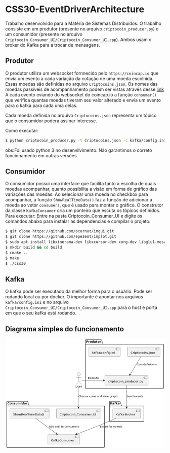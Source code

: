 # CSS30-EventDriverArchitecture

Trabalho desenvolvido para a Matéria de Sistemas Distribuídos. O trabalho consiste em um produtor (presente no arquivo `criptocoin_producer.py`) e um consumidor (presente no arquivo `Criptocoin_Consumer_UI/Criptocoin_Consumer_UI.cpp`). Ambos usam o broker do Kafka para a trocar de mensagens.

## Produtor

O produtor utiliza um websocket fornnecido pelo `https://coincap.io` que envia um evento a cada variação da cotação de uma moeda escolhida. Essas moedas são definidas no arquivo `Criptocoins.json`. Os nomes das moedas passíveis de acompanhamento podem ser vistas através desse [link](api.coincap.io/v2/assets
)
A cada evento eviando do websocket do coincap.io a função `consumer()` que verifica quantas moedas tiveram seu valor alterado e envia um evento para o kafka para cada uma delas.

Cada moeda definida no arquivo `Criptocoins.json` representa um tópico que o consumidor podera assinar interesse.

Como executar:
```bash
$ python criptocoin_producer.py -t Criptocoins.json -c kafka/config.ini
```
obs:Foi usado python 3 no desenvilvimento. Não garantimos o correto funcionamento em outras versões.
## Consumidor
O consumidor possui uma interface que facilita tanto a escolha de quais moedas acompanhar, quanto possibilita a visão em forma de gráfico das variações das moedas.
Ao selecionar uma moeda no checkbox para acompanhar, a função `ShowRealTimeData()` faz a função de adicionar a moeda ao vetor `consumers`, que é usado para montar o gráfico.
O construtor da classe `KafkaConsumer` cria um ponteiro que escuta os tópicos definidos.
Para executar:
Entre na pasta Criptocoin_Consumer_UI e digite os comandos abaixo para instalar as dependencias e compilar o projeto.
```bash
$ git clone https://github.com/ocornut/imgui.git
$ git clone https://github.com/epezent/implot.git
$ sudo apt install libxinerama-dev libxcursor-dev xorg-dev libglu1-mesa-dev pkg-config librdkafka-dev libglew-dev libglfw3-dev
$ mkdir build && cd build
$ cmake ..
$ make
$ ./css30
```

## Kafka
O kafka pode ser executado da melhor forma para o usuário. Pode ser rodando local ou por docker. O importante é apontar nos arquivos `kafka/config.ini` e no arquivo `Criptocoin_Consumer_UI/Criptocoin_Consumer_UI.cpp` para o host e porta em que o seu kafka está rodando.


## Diagrama simples do funcionamento

![](./diagrama_aplicacao.png)